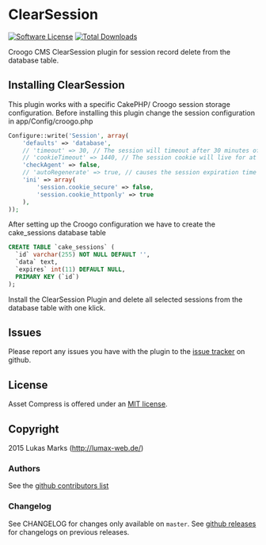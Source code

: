 # ClearSession

[![Software License](https://img.shields.io/badge/license-MIT-brightgreen.svg?style=flat-square)](LICENSE.txt)
[![Total Downloads](https://img.shields.io/packagist/dt/lumaxw3b/croogo_clearsession.svg?style=flat-square)](https://packagist.org/packages/lumaxw3b/croogo_clearsession)

Croogo CMS ClearSession plugin for session record delete from the database table.

## Installing ClearSession

This plugin works with a specific CakePHP/ Croogo session storage configuration.
Before installing this plugin change the session configuration in app/Config/croogo.php


``` php
Configure::write('Session', array(
	'defaults' => 'database',
	// 'timeout' => 30, // The session will timeout after 30 minutes of inactivity
	// 'cookieTimeout' => 1440, // The session cookie will live for at most 24 hours, this does not effect session timeouts
	'checkAgent' => false,
	// 'autoRegenerate' => true, // causes the session expiration time to reset on each page load
	'ini' => array(
		'session.cookie_secure' => false,
		'session.cookie_httponly' => true
	),
));
```
After setting up the Croogo configuration we have to create the cake_sessions database table

``` sql
CREATE TABLE `cake_sessions` (
  `id` varchar(255) NOT NULL DEFAULT '',
  `data` text,
  `expires` int(11) DEFAULT NULL,
  PRIMARY KEY (`id`)
);
```

Install the ClearSession Plugin and delete all selected sessions from the database table with one klick.

## Issues

Please report any issues you have with the plugin to the [issue tracker](http://github.com/LuMAXW3B/Croogo_ClearSession/issues) on github.

## License

Asset Compress is offered under an [MIT license](http://www.opensource.org/licenses/mit-license.php).

## Copyright

2015 Lukas Marks (http://lumax-web.de/)

### Authors

See the [github contributors list](http://github.com/LuMAXW3B/Croogo_ClearSession/graphs/contributors)

### Changelog

See CHANGELOG for changes only available on `master`. See
[github releases](http://github.com/LuMAXW3B/Croogo_ClearSession/releases) for changelogs on previous releases.
